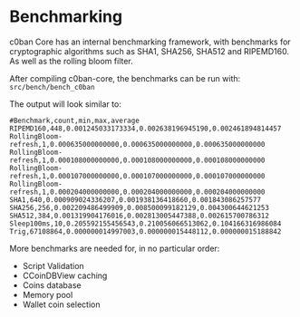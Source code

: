 Benchmarking
============

c0ban Core has an internal benchmarking framework, with benchmarks
for cryptographic algorithms such as SHA1, SHA256, SHA512 and RIPEMD160. As well as the rolling bloom filter.

After compiling c0ban-core, the benchmarks can be run with:
`src/bench/bench_c0ban`

The output will look similar to:
```
#Benchmark,count,min,max,average
RIPEMD160,448,0.001245033173334,0.002638196945190,0.002461894814457
RollingBloom-refresh,1,0.000635000000000,0.000635000000000,0.000635000000000
RollingBloom-refresh,1,0.000108000000000,0.000108000000000,0.000108000000000
RollingBloom-refresh,1,0.000107000000000,0.000107000000000,0.000107000000000
RollingBloom-refresh,1,0.000204000000000,0.000204000000000,0.000204000000000
SHA1,640,0.000909024336207,0.001938136418660,0.001843086257577
SHA256,256,0.002209486499909,0.008500099182129,0.004300644621253
SHA512,384,0.001319904176016,0.002813005447388,0.002615700786312
Sleep100ms,10,0.205592155456543,0.210056066513062,0.104166316986084
Trig,67108864,0.000000014997003,0.000000015448112,0.000000015188842
```

More benchmarks are needed for, in no particular order:
- Script Validation
- CCoinDBView caching
- Coins database
- Memory pool
- Wallet coin selection
